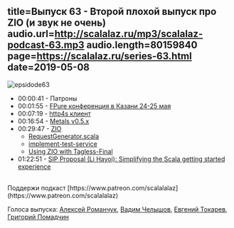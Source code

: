 title=Выпуск 63 - Второй плохой выпуск про ZIO (и звук не очень) 
audio.url=http://scalalaz.ru/mp3/scalalaz-podcast-63.mp3
audio.length=80159840
page=https://scalalaz.ru/series-63.html
date=2019-05-08
----
![epsidode63](img/episode63.png)


* 00:00:41 -  Патроны
* 00:01:55 -  [FPure конференция в Казани 24-25 мая](http://fpure.events/) 
* 00:07:19 -  [http4s клиент](https://github.com/http4s/http4s/blob/660f3ce9535d40eb595c1b0690631d1412063be8/client/src/main/scala/org/http4s/client/impl/RequestGenerator.scala)
* 00:16:54 -  [Metals v0.5.x](https://scalameta.org/metals/)
* 00:29:47 -  [ZIO](https://scalaz.github.io/scalaz-zio/)
    - [RequestGenerator.scala](https://github.com/http4s/http4s/blob/660f3ce9535d40eb595c1b0690631d1412063be8/client/src/main/scala/org/http4s/client/impl/RequestGenerator.scala)
    - [implement-test-service](https://scalaz.github.io/scalaz-zio/overview/testing_effects.html#implement-test-service)
    - [Using ZIO with Tagless-Final](http://degoes.net/articles/polymorphic-bifunctors)
* 01:22:51 -  [SIP Proposal (Li Hayoi): Simplifying the Scala getting started experience](https://contributors.scala-lang.org/t/proposal-simplifying-the-scala-getting-started-experience/2978/39)

<br/>
Поддержи подкаст [https://www.patreon.com/scalalalaz](https://www.patreon.com/scalalalaz)
<br/>

Голоса выпуска:
[Алексей Романчук](http://github.com/13h3r),
[Вадим Челышов](http://github.com/dos65),
[Евгений Токарев](https://twitter.com/strobegen),
[Григорий Помадчин](https://github.com/pomadchin)
